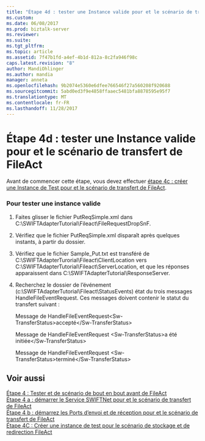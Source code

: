 ```yaml
---
title: "Étape 4d : tester une Instance valide pour et le scénario de transfert de FileAct | Documents Microsoft"
ms.custom: 
ms.date: 06/08/2017
ms.prod: biztalk-server
ms.reviewer: 
ms.suite: 
ms.tgt_pltfrm: 
ms.topic: article
ms.assetid: 7f47b1fd-a4ef-4b1d-812a-8c2fa946f98c
caps.latest.revision: "8"
author: MandiOhlinger
ms.author: mandia
manager: anneta
ms.openlocfilehash: 9b2074e5360e6dfee766546f27a560208f920688
ms.sourcegitcommit: 5abd0ed3f9e4858ffaaec5481bfa8878595e95f7
ms.translationtype: MT
ms.contentlocale: fr-FR
ms.lasthandoff: 11/28/2017
---
```

# <a name="step-4d-test-a-valid-instance-for-the-fileact-store-and-forward-scenario"></a>Étape 4d : tester une Instance valide pour et le scénario de transfert de FileAct
Avant de commencer cette étape, vous devez effectuer [étape 4c : créer une Instance de Test pour et le scénario de transfert de FileAct](../../adapters-and-accelerators/fileact-interact/step-4c-create-a-test-instance-for-the-fileact-store-and-forward-scenario.md).  
  
### <a name="to-test-a-valid-instance"></a>Pour tester une instance valide  
  
1.  Faites glisser le fichier PutReqSimple.xml dans C:\SWIFTAdapterTutorial\Fileact\FileRequestDropSnF.  
  
2.  Vérifiez que le fichier PutReqSimple.xml disparaît après quelques instants, à partir du dossier.  
  
3.  Vérifiez que le fichier Sample_Put.txt est transféré de C:\SWIFTAdapterTurorial\Fileact\ClientLocation vers C:\SWIFTAdapterTutorial\Fileact\ServerLocation, et que les réponses apparaissent dans C:\SWIFTAdapterTutorial\ResponseServer.  
  
4.  Recherchez le dossier de l’événement (c:\SWIFTAdapterTutorial\Fileact\StatusEvents) état du trois messages HandleFileEventRequest. Ces messages doivent contenir le statut du transfert suivant :  
  
     Message de HandleFileEventRequest\<Sw-TransferStatus\>accepté\</Sw-TransferStatus\>  
  
     Message de HandleFileEventRequest \<Sw-TransferStatus\>a été initiée\</Sw-TransferStatus\>  
  
     Message de HandleFileEventRequest \<Sw-TransferStatus\>terminé\</Sw-TransferStatus\>  
  
## <a name="see-also"></a>Voir aussi  
 [Étape 4 : Tester et de scénario de bout en bout avant de FileAct](../../adapters-and-accelerators/fileact-interact/step-4-test-fileact-store-and-forward-end-to-end-scenario.md)   
 [Étape 4 a : démarrer le Service SWIFTNet pour et le scénario de transfert de FileAct](../../adapters-and-accelerators/fileact-interact/step-4a-start-the-swiftnet-service-for-the-fileact-store-and-forward-scenario.md)   
 [Étape 4 b : démarrez les Ports d’envoi et de réception pour et le scénario de transfert de FileAct](../../adapters-and-accelerators/fileact-interact/step-4b-start-the-send-ports-and-receive-ports-for-fileact-store-and-forward.md)   
 [Étape 4C : Créer une instance de test pour le scénario de stockage et de redirection FileAct](../../adapters-and-accelerators/fileact-interact/step-4c-create-a-test-instance-for-the-fileact-store-and-forward-scenario.md)